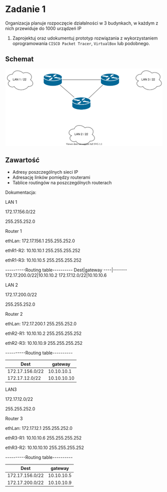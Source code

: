 # Zadanie 1

Organizacja planuje rozpoczęcie działalności w 3 budynkach, w każdym z nich przewiduje do 1000 urządzeń IP

1. Zaprojektuj oraz udokumentuj prototyp rozwiązania z wykorzystaniem oprogramowania ``CISCO Packet Tracer``, ``VirtualBox`` lub podobnego. 

## Schemat

![zadanie 1](stage-01.svg)

## Zawartość

 * Adresy poszczególnych sieci IP
 * Adresację linków pomiędzy routerami
 * Tablice routingów na poszczególnych routerach
 
 
 Dokumentacja:
 
 LAN 1
 
 172.17.156.0/22
 
 255.255.252.0
 
 Router 1
 
 ethLan: 172.17.156.1 255.255.252.0
 
 ethR1-R2: 10.10.10.1 255.255.255.252
 
 ethR1-R3: 10.10.10.5 255.255.255.252
 
 ----------Routing table----------
 Dest|gateway
 ----|-------
 172.17.200.0/22|10.10.10.2 
 172.17.12.0/22|10.10.10.6
 
 
 LAN 2
 
 172.17.200.0/22
 
 255.255.252.0
 
 Router 2
 
 ethLan: 172.17.200.1 255.255.252.0
 
 ethR2-R1: 10.10.10.2 255.255.255.252
 
 ethR2-R3: 10.10.10.9 255.255.255.252
 
 ----------Routing table----------
 
 Dest|gateway
 ----|-------
 172.17.156.0/22|10.10.10.1
 172.17.12.0/22|10.10.10.10
 
 
 
 LAN3
 
 172.17.12.0/22 
 
 255.255.252.0
 
 Router 3
 
 ethLan: 172.17.12.1 255.255.252.0
 
 ethR3-R1: 10.10.10.6 255.255.255.252
 
 ethR3-R2: 10.10.10.10 255.255.255.252
 
 ----------Routing table----------
 
 Dest|gateway
 ----|-------
 172.17.156.0/22|10.10.10.5
 172.17.200.0/22|10.10.10.9 
 
 
 
 
 
 
 
 
 
 
 
 
 
 
 
 
 
 
 
 
 
 
 
